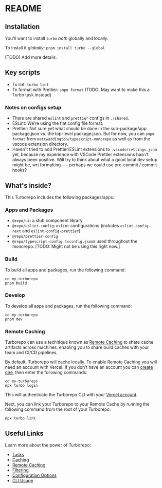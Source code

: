 # README

## Installation

You'll want to install `turbo` *both* globally and locally.

To install it *globally*: `pnpm install turbo --global`

[TODO] Add more details.

## Key scripts

- To lint: `turbo lint`
- To format with Prettier: `pnpm format` (TODO: May want to make this a Turbo task instead)

### Notes on configs setup

* There are shared `eslint` and `prettier` configs in `./shared`.
* ESLint: We're using the flat config file format.
* Prettier: Not sure yet what should be done in the sub-package/app package.json vs. the top-level package.json. But for now, you can `pnpm format` from `mattwaddington/typescript-monorepo` as well as from the vscode extension directory.
* Haven't tried to add Prettier/ESLint extensions to `.vscode/settings.json` yet,
because my experience with VSCode Prettier extensions hasn't always been positive.
Will try to think about what a good local dev setup might be, 
wrt formatting --- perhaps we could use pre-commit / commit hooks?


## What's inside?

This Turborepo includes the following packages/apps:

### Apps and Packages

- `@repo/ui`: a stub component library
- `@repo/eslint-config`: `eslint` configurations (includes `eslint-config-next` and `eslint-config-prettier`)
- `@repo/prettier-config`
- `@repo/typescript-config`: `tsconfig.json`s used throughout the monorepo. [TODO: Might not be using this right now.]

### Build

To build all apps and packages, run the following command:

```
cd my-turborepo
pnpm build
```

### Develop

To develop all apps and packages, run the following command:

```
cd my-turborepo
pnpm dev
```

### Remote Caching

Turborepo can use a technique known as [Remote Caching](https://turbo.build/repo/docs/core-concepts/remote-caching) to share cache artifacts across machines, enabling you to share build caches with your team and CI/CD pipelines.

By default, Turborepo will cache locally. To enable Remote Caching you will need an account with Vercel. If you don't have an account you can [create one](https://vercel.com/signup), then enter the following commands:

```
cd my-turborepo
npx turbo login
```

This will authenticate the Turborepo CLI with your [Vercel account](https://vercel.com/docs/concepts/personal-accounts/overview).

Next, you can link your Turborepo to your Remote Cache by running the following command from the root of your Turborepo:

```
npx turbo link
```

## Useful Links

Learn more about the power of Turborepo:

- [Tasks](https://turbo.build/repo/docs/core-concepts/monorepos/running-tasks)
- [Caching](https://turbo.build/repo/docs/core-concepts/caching)
- [Remote Caching](https://turbo.build/repo/docs/core-concepts/remote-caching)
- [Filtering](https://turbo.build/repo/docs/core-concepts/monorepos/filtering)
- [Configuration Options](https://turbo.build/repo/docs/reference/configuration)
- [CLI Usage](https://turbo.build/repo/docs/reference/command-line-reference)
